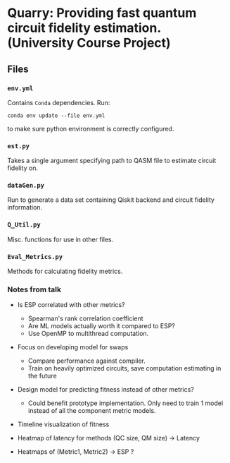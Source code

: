 # Quarry: Providing fast quantum circuit fidelity estimation. (University Course Project)

## Files

### `env.yml`
Contains `Conda` dependencies. Run:

`conda env update --file env.yml`

to make sure python environment is correctly configured.

### `est.py`
Takes a single argument specifying path to QASM file to estimate
circuit fidelity on.

### `dataGen.py`
Run to generate a data set containing Qiskit backend and circuit
fidelity information.

### `Q_Util.py`
Misc. functions for use in other files.

### `Eval_Metrics.py`
Methods for calculating fidelity metrics.

### Notes from talk

* Is ESP correlated with other metrics?
  - Spearman's rank correlation coefficient
  - Are ML models actually worth it compared to ESP?
  - Use OpenMP to multithread computation.
  
* Focus on developing model for swaps
  - Compare performance against compiler.
  - Train on heavily optimized circuits, save computation estimating in the future

* Design model for predicting fitness instead of other metrics?
  - Could benefit prototype implementation. Only need to train 1 model instead of all the component metric models.

* Timeline visualization of fitness

* Heatmap of latency for methods (QC size, QM size) -> Latency

* Heatmaps of (Metric1, Metric2) -> ESP ?
